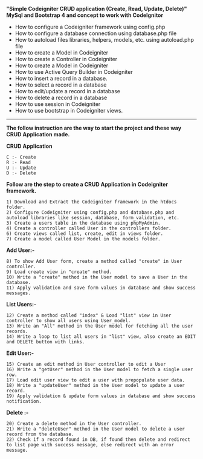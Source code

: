 **"Simple Codeigniter CRUD application (Create, Read, Update, Delete)"  MySql and Bootstrap 4 and concept to work with CodeIgnitor** 

- How to configure a Codeigniter framework using config.php
- How to configure a database connection using database.php file
- How to autoload files libraries, helpers, models, etc. using autoload.php file
- How to create a Model in Codeigniter
- How to create a Controller in Codeigniter
- How to create a Model in Codeigniter
- How to use Active Query Builder in Codeigniter
- How to insert a record in a database.
- How to select a record in a database
- How to edit/update a record in a database
- How to delete a record in a database
- How to use session in Codeigniter
- How to use bootstrap in Codeigniter views.

---------

**The follow instruction are the way to start the project and these way CRUD Application made.**

**CRUD Application**

	C :- Create
	R :- Read
	U :- Update
	D :- Delete
	
**Follow are the step to create a CRUD Application in Codeigniter framework.**

	1) Download and Extract the Codeigniter framework in the htdocs folder.
	2) Configure Codeigniter using config.php and database.php and autoload libraries like session, database, form_validation, etc.
	3) Create a users table in the database using phpMyAdmin.
	4) Create a controller called User in the controllers folder. 
	6) Create views called list, create, edit in views folder.
	7) Create a model called User Model in the models folder.

**Add User:-**  

	8) To show Add User form, create a method called "create" in User controller.
	9) Load create view in "create" method.
	10) Write a "create" method in the User model to save a User in the database.
	11) Apply validation and save form values in database and show success messages.


**List Users:-**

	12) Create a method called "index" & Load "list" view in User controller to show all users using User_model.
	13) Write an "All" method in the User model for fetching all the user records.
	14) Write a loop to list all users in "list" view, also create an EDIT and DELETE button with links.


**Edit User:-**

	15) Create an edit method in User controller to edit a User
	16) Write a "getUser" method in the User model to fetch a single user row.
	17) Load edit user view to edit a user with prepopulate user data.
	18) Write a "updateUser" method in the User model to update a user record. 
	19) Apply validation & update form values in database and show success notification.


**Delete :-** 

	20) Create a delete method in the User controller.
	21) Write a "deleteUser" method in the User model to delete a user record from the database.
	22) Check if a record found in DB, if found then delete and redirect to list page with success message, else redirect with an error message.


